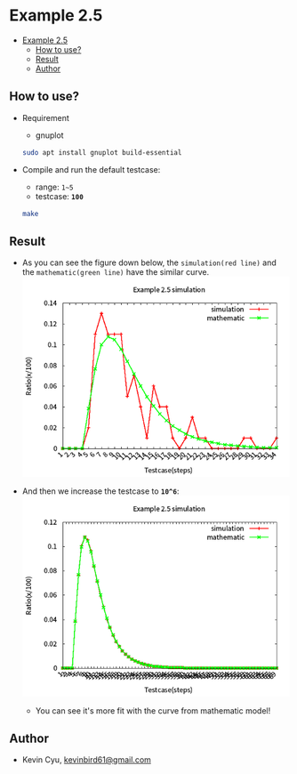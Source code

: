 # Example 2.5

<!-- @import "[TOC]" {cmd="toc" depthFrom=1 depthTo=6 orderedList=false} -->

<!-- code_chunk_output -->

* [Example 2.5](#example-25)
	* [How to use?](#how-to-use)
	* [Result](#result)
	* [Author](#author)

<!-- /code_chunk_output -->

## How to use?

* Requirement
    * gnuplot
    ```bash
    sudo apt install gnuplot build-essential
    ```

* Compile and run the default testcase: 
    * range: `1~5`
    * testcase: **`100`**
    ```bash
    make
    ```

## Result 

* As you can see the figure down below, the `simulation(red line)` and the `mathematic(green line)` have the similar curve.
    ![](simulation.png)

* And then we increase the testcase to **`10^6`**:
    ![](simulation_large.png)
    * You can see it's more fit with the curve from mathematic model!

## Author

* Kevin Cyu, kevinbird61@gmail.com